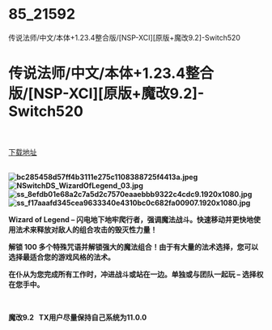 # 85_21592
传说法师/中文/本体+1.23.4整合版/[NSP-XCI][原版+魔改9.2]-Switch520
# 传说法师/中文/本体+1.23.4整合版/[NSP-XCI][原版+魔改9.2]-Switch520
 <br/></br>
[下载地址](https://www.switch520.cc/article/21592 "下载地址")
<br/></br>

<p><strong><img title="bc285458d57ff4b3111e275c1108388725f4413a.jpeg" src="https://www.switch520.cc/muke_img/2021_08_24_331660361f700.jpeg" alt="bc285458d57ff4b3111e275c1108388725f4413a.jpeg"></strong><br>
<strong><img title="NSwitchDS_WizardOfLegend_03.jpg" src="https://www.switch520.cc/muke_img/2021_08_24_cbcb79f40a574.jpg" alt="NSwitchDS_WizardOfLegend_03.jpg"></strong><br>
<strong><img title="ss_8efdb01e68a2c7a5d2c7570eaaebbb9322c4cdc9.1920x1080.jpg" src="https://www.switch520.cc/muke_img/2021_08_24_45642933f69b4.jpg" alt="ss_8efdb01e68a2c7a5d2c7570eaaebbb9322c4cdc9.1920x1080.jpg"></strong><br>
<strong><img title="ss_f17aaafd345cea9633340e4310bc0c682fa00907.1920x1080.jpg" src="https://www.switch520.cc/muke_img/2021_08_24_fe4115d909c01.jpg" alt="ss_f17aaafd345cea9633340e4310bc0c682fa00907.1920x1080.jpg">&nbsp;</strong></p>
<p><strong>Wizard of Legend – 闪电地下地牢爬行者，强调魔法战斗。快速移动并更快地使用法术来释放对敌人的组合攻击的毁灭性力量！</strong></p>
<p><strong>解锁 100 多个特殊咒语并解锁强大的魔法组合！由于有大量的法术选择，您可以选择最适合您的游戏风格的法术。</strong></p>
<p><strong>在仆从为您完成所有工作时，冲进战斗或站在一边。单独或与团队一起玩 – 选择权在您手中。</strong></p>
<p>&nbsp;</p>
<p><strong>魔改9.2 &nbsp;&nbsp;TX用户尽量保持自己系统为11.0.0</strong></p>
